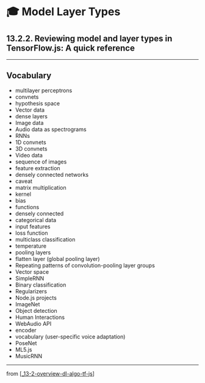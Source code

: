 # 🎓 Model Layer Types

## 13.2.2. Reviewing **model and layer types** in TensorFlow.js: **A quick reference**

---

## Vocabulary

- multilayer perceptrons
- convnets
- hypothesis space
- Vector data
- dense layers
- Image data
- Audio data as spectrograms
- RNNs
- 1D convnets
- 3D convnets
- Video data
- sequence of images
- feature extraction
- densely connected networks
- caveat
- matrix multiplication
- kernel
- bias
- functions
- densely connected
- categorical data
- input features
- loss function
- multiclass classification
- temperature
- pooling layers
- flatten layer (global pooling layer)
- Repeating patterns of convolution-pooling layer groups
- Vector space
- SimpleRNN
- Binary classification
- Regularizers
- Node.js projects
- ImageNet
- Object detection
- Human Interactions
- WebAudio API
- encoder
- vocabulary (user-specific voice adaptation)
- PoseNet
- ML5.js
- MusicRNN

---
from [[_13-2-overview-dl-algo-tf-js]]

[//begin]: # "Autogenerated link references for markdown compatibility"
[_13-2-overview-dl-algo-tf-js]: _13-2-overview-dl-algo-tf-js.md "🎓 DL Algo TF.js"
[//end]: # "Autogenerated link references"